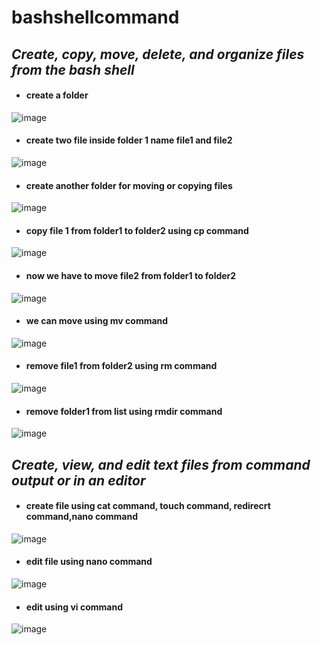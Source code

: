 # bashshellcommand
## *Create, copy, move, delete, and organize files from the bash shell*
- #### create a folder 
![image](https://user-images.githubusercontent.com/103022040/162363931-296c6bc6-85d8-47af-93d7-85ab06cbf35e.png)
- #### create two file inside folder 1 name file1 and file2
 ![image](https://user-images.githubusercontent.com/103022040/162364155-c38901d3-0a1f-4efc-ab04-227e30de7684.png)
- #### create another folder for moving or copying files
![image](https://user-images.githubusercontent.com/103022040/162364833-363ea779-ff7f-415c-bc00-fca7816f7ac3.png)
- #### copy file 1 from folder1 to folder2 using cp command
![image](https://user-images.githubusercontent.com/103022040/162367516-8c4853b4-eb93-4a1c-bea9-9e2f0a47fb7f.png)
- #### now we have to move file2 from folder1 to folder2 
![image](https://user-images.githubusercontent.com/103022040/162368450-ec7c84c5-ca69-4517-ada0-4f097be1b2af.png)
- #### we can move using mv command 
![image](https://user-images.githubusercontent.com/103022040/162368680-9ce276b8-56a0-4861-ad04-e92eeb951b45.png)
- #### remove file1 from folder2 using rm command
![image](https://user-images.githubusercontent.com/103022040/162369358-b3e2cb93-5001-4dfe-8d87-09680bc65040.png)
- #### remove folder1 from list using rmdir command
![image](https://user-images.githubusercontent.com/103022040/162369755-c8bf6f0b-b31d-4472-a898-41ad7ab06004.png)
## *Create, view, and edit text files from command output or in an editor*
- #### create file using cat command, touch command, redirecrt command,nano command
![image](https://user-images.githubusercontent.com/103022040/162371244-863b3fa1-231f-4432-85aa-913b6601890a.png)
- #### edit file using nano command
![image](https://user-images.githubusercontent.com/103022040/162371741-18ea444a-6d9b-423c-a849-f8cb0bd05dd0.png)
- #### edit using vi command
![image](https://user-images.githubusercontent.com/103022040/162373336-e0a9f750-ebd0-4f5a-96e4-56af4594c423.png)
